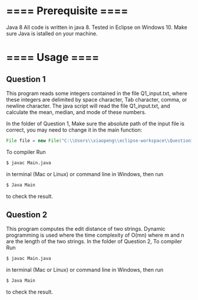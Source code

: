 # ==== Prerequisite ====
Java 8
All code is written in java 8. Tested in Eclipse on Windows 10. Make sure Java is istalled on your machine.

# ==== Usage ====
## Question 1
This program reads some integers contained in the file Q1_input.txt, where these integers are delimited by space character, Tab character, comma, or newline character. The java script will read the file Q1_input.txt, and calculate the mean, median, and mode of these numbers. 

In the folder of Question 1,
Make sure the absolute path of the input file is correct, you may need to change it in the main function: 
```Java
File file = new File("C:\\Users\\xiaopeng\\eclipse-workspace\\Question1\\src\\Q1_input.txt");
```
To compiler
Run 
```bash
$ javac Main.java 
```
in terminal (Mac or Linux) or command line in Windows, then run 
```bash
$ Java Main 
```
to check the result.

## Question 2
This program computes the edit distance of two strings. Dynamic programming is used where the time complexity of O(mn) where m and n are the length of the two strings.
In the folder of Question 2,
To compiler
Run 
```bash
$ javac Main.java 
```
in terminal (Mac or Linux) or command line in Windows, then run 
```bash
$ Java Main 
```
to check the result.
